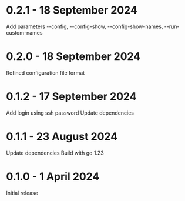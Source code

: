 # 0.2.1 - 18 September 2024
Add parameters --config, --config-show, --config-show-names, --run-custom-names
# 0.2.0 - 18 September 2024
Refined configuration file format
# 0.1.2 - 17 September 2024
Add login using ssh password
Update dependencies
# 0.1.1 - 23 August 2024
Update dependencies
Build with go 1.23
# 0.1.0 - 1 April 2024
Initial release
